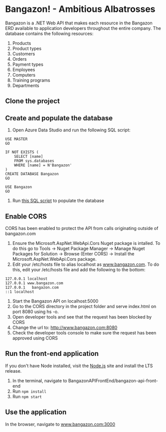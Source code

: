 # Bangazon! - Ambitious Albatrosses

Bangazon is a .NET Web API that makes each resource in the Bangazon ERD available to application developers throughout the entire company. The database contains the following resources:

1. Products
1. Product types
1. Customers
1. Orders
1. Payment types
1. Employees
1. Computers
1. Training programs
1. Departments

## Clone the project

## Create and populate the database

1. Open Azure Data Studio and run the following SQL script:
```
USE MASTER
GO

IF NOT EXISTS (
    SELECT [name]
    FROM sys.databases
    WHERE [name] = N'Bangazon'
)
CREATE DATABASE Bangazon
GO

USE Bangazon
GO
```
1. Run [this SQL script](https://github.com/nss-day-cohort-30/bangazon-api-ambitious-albatrosses/blob/master/AmbitiousAlbatrossesData.txt) to populate the database

## Enable CORS

CORS has been enabled to protect the API from calls originating outside of bangazon.com

1. Ensure the Microsoft.AspNet.WebApi.Cors Nuget package is intalled. To do this go to
Tools -> Nuget Package Manager -> Manage Nuget Packages for Solution -> Browse (Enter CORS) -> Install the Microsoft.AspNet.WebApi.Cors package.
1. Edit your /etc/hosts file to alias localhost as www.bangazon.com. To do this, edit your /etc/hosts file and add the following to the bottom:
```
127.0.0.1 localhost
127.0.0.1 www.bangazon.com
127.0.0.1	bangazon.com
::1 localhost
```

1. Start the Bangazon API on localhost:5000
1. Go to the CORS directory in the project folder and serve index.html on port 8080 using hs -o.
1. Open developer tools and see that the request has been blocked by CORS
1. Change the url to: http://www.bangazon.com:8080
1. Check the developer tools console to make sure the request has been approved using CORS

## Run the front-end application

If you don't have Node installed, visit the [Node.js](https://www.nodejs.org) site and install the LTS release.

1. In the terminal, navigate to BangazonAPIFrontEnd/bangazon-api-front-end
1. Run `npm install`
1. Run `npm start`

## Use the application

In the browser, navigate to www.bangazon.com:3000
